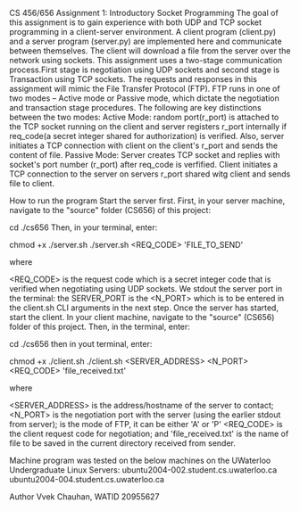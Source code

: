 CS 456/656 Assignment 1: Introductory Socket Programming
The goal of this assignment is to gain experience with both UDP and TCP socket programming in a client-server environment. A client program (client.py) and a server program (server.py) are implemented here and communicate between themselves. The client will download a file from the server over the network using sockets. This assignment uses a two-stage communication process.First stage is negotiation using UDP sockets and second stage is Transaction using TCP sockets. 
The requests and responses in this assignment will mimic the File Transfer Protocol (FTP). FTP runs in one of two modes – Active mode or Passive mode, which dictate the negotiation and transaction stage procedures. The following are key distinctions between the two modes:
Active Mode: random port(r_port) is attached to the TCP socket running on the client and server registers r_port internally if req_code(a secret integer shared for authorization) is verified. Also, server initiates a TCP connection with client on the client's r_port and sends the content of file.
Passive Mode: Server creates TCP socket and replies with socket's port number (r_port) after req_code is verfified. Client initiates a TCP connection to the server on servers r_port shared witg client and sends file to client.

How to run the program
Start the server first. First, in your server machine, navigate to the "source" folder (CS656) of this project:

cd ./cs656
Then, in your terminal, enter:

chmod +x ./server.sh
./server.sh <REQ_CODE> 'FILE_TO_SEND'

where

<REQ_CODE> is the request code which is a secret integer code that is verified when negotiating using UDP sockets. We stdout the server port in the terminal: the SERVER_PORT is the <N_PORT> which is to be entered in the client.sh CLI arguments in the next step.
Once the server has started, start the client. In your client machine, navigate to the "source" (CS656) folder of this project. Then, in the terminal, enter:

cd ./cs656
then in yout terminal, enter:

chmod +x ./client.sh
./client.sh <SERVER_ADDRESS> <N_PORT> <MODE> <REQ_CODE> 'file_received.txt' 

where

<SERVER_ADDRESS> is the address/hostname of the server to contact;
<N_PORT> is the negotiation port with the server (using the earlier stdout from server);
<MODE> is the mode of FTP, it can be either 'A' or 'P'
<REQ_CODE> is the client request code for negotiation; and
'file_received.txt' is the name of file to be saved in the current directory received from sender.


Machine program was tested on the below machines on the UWaterloo Undergraduate Linux Servers:
ubuntu2004-002.student.cs.uwaterloo.ca
ubuntu2004-004.student.cs.uwaterloo.ca


Author
Vvek Chauhan, WATID 20955627